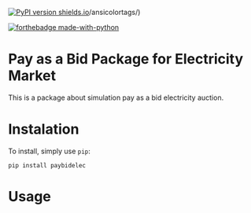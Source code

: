 [![PyPI version shields.io](https://img.shields.io/pypi/v/paybidelec.svg)](https://pypi.python.org/pypi/ansicolortags/)/ansicolortags/)

[![forthebadge made-with-python](http://ForTheBadge.com/images/badges/made-with-python.svg)](https://www.python.org/)

# Pay as a Bid Package for Electricity Market

This is a package about simulation pay as a bid electricity auction.

# Instalation

To install, simply use `pip`:

```
pip install paybidelec
```

# Usage
